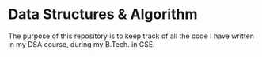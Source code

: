 # Data Structures & Algorithm

The purpose of this repository is to keep track of all the code I have written in my DSA course, during my B.Tech. in CSE.